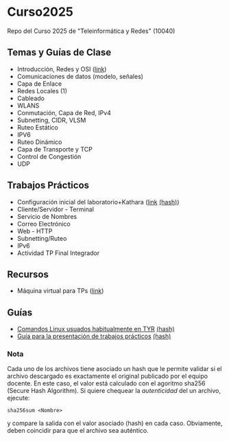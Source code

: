 # Curso2025
Repo del Curso 2025 de "Teleinformática y Redes" (10040)


## Temas y Guías de Clase
- Introducción, Redes y OSI ([link](https://docs.google.com/document/d/1JTXoxQQIbccuMicpzUNkylcVEy3xj1pCEucjwkATRYM/edit?tab=t.0))
- Comunicaciones de datos (modelo, señales) 
- Capa de Enlace
- Redes Locales (1)
- Cableado
- WLANS
- Conmutación, Capa de Red, IPv4
- Subnetting, CIDR, VLSM
- Ruteo Estático
- IPV6
- Ruteo Dinámico
- Capa de Transporte y TCP
- Control de Congestión
- UDP

## Trabajos Prácticos
- Configuración inicial del laboratorio+Kathara ([link](https://github.com/redesunlu/tyr-trabajos-practicos/blob/main/pdf/tpl1-configuracion-inicial.pdf?raw=true) [(hash)](https://github.com/redesunlu/tyr-trabajos-practicos/blob/main/pdf/tpl1-configuracion-inicial.pdf.sha256?raw=true))
- Cliente/Servidor - Terminal
- Servicio de Nombres
- Correo Electrónico
- Web - HTTP
- Subnetting/Ruteo
- IPv6
- Actividad TP Final Integrador

## Recursos
- Máquina virtual para TPs ([link](https://drive.google.com/file/d/1Ni3VpbJ3trFUBaVhjc0iNcPUvRajqOD1/view?usp=sharing))

## Guías
- [Comandos Linux usuados habitualmente en TYR](https://github.com/redesunlu/tyr-trabajos-practicos/blob/main/pdf/cheatsheet.pdf?raw=true) [(hash)](https://github.com/redesunlu/tyr-trabajos-practicos/blob/main/pdf/cheatsheet.pdf.sha256?raw=true)
- [Guía para la presentación de trabajos prácticos](https://github.com/redesunlu/tyr-trabajos-practicos/blob/main/pdf/guiadeestilo_TPs.pdf?raw=true) [(hash)](https://github.com/redesunlu/tyr-trabajos-practicos/blob/main/pdf/guiadeestilo_TPs.pdf.sha256?raw=true)

### Nota
Cada uno de los archivos tiene asociado un hash que le permite validar si el archivo descargado es exactamente el original publicado por el equipo docente. En este caso, el valor está calculado con el agoritmo sha256 (Secure Hash Algorithm). Si quiere chequear la *autenticidad* del un archivo, ejecute:
```
sha256sum <Nombre>
```
y compare la salida con el valor asociado (hash) en cada caso. Obviamente, deben coincidir para que el archivo sea auténtico. 






